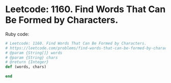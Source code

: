 # Leetcode: 1160. Find Words That Can Be Formed by Characters.

Ruby code:
```Ruby
# Leetcode: 1160. Find Words That Can Be Formed by Characters.
# https://leetcode.com/problems/find-words-that-can-be-formed-by-characters/
# @param {String[]} words
# @param {String} chars
# @return {Integer}
def (words, chars)
    
end
```